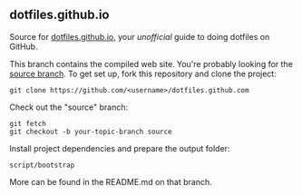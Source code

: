 ## dotfiles.github.io

Source for [dotfiles.github.io][], your _unofficial_ guide to doing dotfiles on
GitHub.

This branch contains the compiled web site. You're probably looking for the
[source branch][]. To get set up, fork this repository and clone the project:

    git clone https://github.com/<username>/dotfiles.github.com

Check out the "source" branch:

    git fetch
    git checkout -b your-topic-branch source

Install project dependencies and prepare the output folder:

    script/bootstrap

More can be found in the README.md on that branch.


[dotfiles.github.io]: http://dotfiles.github.io
[source branch]: https://github.com/dotfiles/dotfiles.github.com/tree/source

